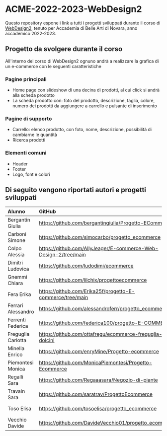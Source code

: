 # ACME-2022-2023-WebDesign2

Questo repository espone i link a tutti i progetti sviluppati durante il corso di [WebDesign2](https://github.com/matteobaccan/CorsoWebDesign), tenuto per Accademia di Belle Arti di Novara, anno accademico 2022-2023.

## Progetto da svolgere durante il corso

All'interno del corso di WebDesign2 ognuno andrà a realizzare la grafica di un e-commerce con le seguenti caratteristiche

### Pagine principali

- Home page con slideshow di una decina di prodotti, al cui click si andrà alla scheda prodotto
- La scheda prodotto con: foto del prodotto, descrizione, taglia, colore, numero dei prodotti da aggiungere a carrello e pulsante di inserimento

### Pagine di supporto

- Carrello: elenco prodotto, con foto, nome, descrizione, possibilità di cambiarne le quantità
- Ricerca prodotti

### Elementi comuni

- Header
- Footer
- Logo, font e colori

## Di seguito vengono riportati autori e progetti sviluppati

| Alunno | GitHub | Netlify |
|:------|:------------|:-|
| Bergantin Giulia | https://github.com/bergantingiulia/Progetto-ECommerce | https://bergantinprogettoecommerce.netlify.app/ |
| Carboni Simone | https://github.com/simocarbo/progetto_ecommerce | https://simonesitogragichemoto.netlify.app/ |
| Colpo Alessia | https://github.com/AllyJeager/E-commerce-Web-Design-2/tree/main | https://mangacommerce.netlify.app/ |
| Dimitri Ludovica | https://github.com/ludodimi/ecommerce | https://ludoos.netlify.app/ |
| Gnemmi Chiara | https://github.com/lilchix/progettoecommerce | https://gnemmiprogettoecommerce.netlify.app/ |
| Fera Erika | https://github.com/Erika25f/progetto-E-commerce/tree/main | https://feraprogettoe-commerce.netlify.app/ |
| Ferrari Alessandro | https://github.com/alessandroferr/progetto_ecommerce | https://ferariecommerce.netlify.app/ |
| Ferrenti Federica | https://github.com/federica100/progetto-E-COMMERCE | https://ferrentiprogettoe-commerce.netlify.app/ |
| Freguglia Carlotta | https://github.com/ottafregu/ecommerce-freguglia-dolcini | https://dolcini-ecommerce-freguglia.netlify.app/ |
| Minella Enrico | https://github.com/enryMine/Progetto-ecommerce | https://ecommercebello.netlify.app/ |
| Piemontesi Monica | https://github.com/MonicaPiemontesi/Progetto-Ecommerce | https://ecommerce-piemontesi.netlify.app/ |
| Regalli Sara | https://github.com/Regaaasara/Negozio-di-piante | https://whimsical-gumdrop-4ad6db.netlify.app/ |
| Travain Sara | https://github.com/saratrav/ProgettoEcommerce | https://main--booksecommerce.netlify.app/ |
| Toso Elisa | https://github.com/tosoelisa/progetto_ecommerce | https://progettoecommerce-tosoelisa.netlify.app/ |
| Vecchio Davide | https://github.com/DavideVecchio01/progetto_ecommerce | https://davidevecchioecommerce.netlify.app/ |
